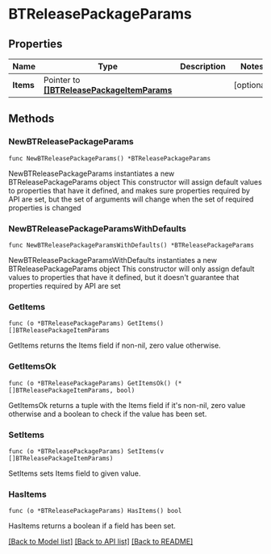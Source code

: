 # BTReleasePackageParams

## Properties

Name | Type | Description | Notes
------------ | ------------- | ------------- | -------------
**Items** | Pointer to [**[]BTReleasePackageItemParams**](BTReleasePackageItemParams.md) |  | [optional] 

## Methods

### NewBTReleasePackageParams

`func NewBTReleasePackageParams() *BTReleasePackageParams`

NewBTReleasePackageParams instantiates a new BTReleasePackageParams object
This constructor will assign default values to properties that have it defined,
and makes sure properties required by API are set, but the set of arguments
will change when the set of required properties is changed

### NewBTReleasePackageParamsWithDefaults

`func NewBTReleasePackageParamsWithDefaults() *BTReleasePackageParams`

NewBTReleasePackageParamsWithDefaults instantiates a new BTReleasePackageParams object
This constructor will only assign default values to properties that have it defined,
but it doesn't guarantee that properties required by API are set

### GetItems

`func (o *BTReleasePackageParams) GetItems() []BTReleasePackageItemParams`

GetItems returns the Items field if non-nil, zero value otherwise.

### GetItemsOk

`func (o *BTReleasePackageParams) GetItemsOk() (*[]BTReleasePackageItemParams, bool)`

GetItemsOk returns a tuple with the Items field if it's non-nil, zero value otherwise
and a boolean to check if the value has been set.

### SetItems

`func (o *BTReleasePackageParams) SetItems(v []BTReleasePackageItemParams)`

SetItems sets Items field to given value.

### HasItems

`func (o *BTReleasePackageParams) HasItems() bool`

HasItems returns a boolean if a field has been set.


[[Back to Model list]](../README.md#documentation-for-models) [[Back to API list]](../README.md#documentation-for-api-endpoints) [[Back to README]](../README.md)


